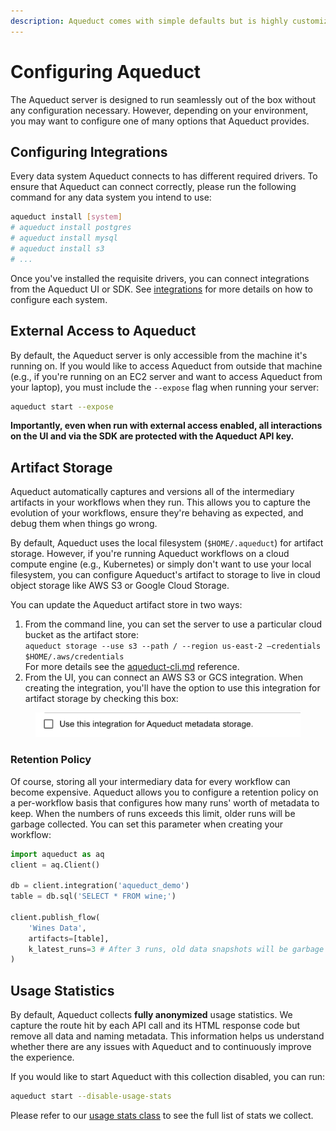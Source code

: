 ```yaml
---
description: Aqueduct comes with simple defaults but is highly customizable.
---
```


# Configuring Aqueduct

The Aqueduct server is designed to run seamlessly out of the box without any configuration necessary. However, depending on your environment, you may want to configure one of many options that Aqueduct provides.&#x20;

## Configuring Integrations

Every data system Aqueduct connects to has different required drivers. To ensure that Aqueduct can connect correctly, please run the following command for any data system you intend to use:

```bash
aqueduct install [system]
# aqueduct install postgres
# aqueduct install mysql
# aqueduct install s3
# ...
```

Once you've installed the requisite drivers, you can connect integrations from the Aqueduct UI or SDK. See [integrations](../integrations/ "mention") for more details on how to configure each system.

## External Access to Aqueduct

By default, the Aqueduct server is only accessible from the machine it's running on. If you would like to access Aqueduct from outside that machine (e.g., if you're running on an EC2 server and want to access Aqueduct from your laptop), you must include the `--expose` flag when running your server:

```bash
aqueduct start --expose
```

**Importantly, even when run with external access enabled, all interactions on the UI and via the SDK are protected with the Aqueduct API key.**

## Artifact Storage

Aqueduct automatically captures and versions all of the intermediary artifacts in your workflows when they run. This allows you to capture the evolution of your workflows, ensure they're behaving as expected, and debug them when things go wrong.

By default, Aqueduct uses the local filesystem (`$HOME/.aqueduct`) for artifact storage. However, if you're running Aqueduct workflows on a cloud compute engine (e.g., Kubernetes) or simply don't want to use your local filesystem, you can configure Aqueduct's artifact to storage to live in cloud object storage like AWS S3 or Google Cloud Storage.&#x20;

You can update the Aqueduct artifact store in two ways:&#x20;

1. From the command line, you can set the server to use a particular cloud bucket as the artifact store:\
   `aqueduct storage --use s3 --path / --region us-east-2 —credentials $HOME/.aws/credentials`\
   For more details see the [aqueduct-cli.md](../api-reference/aqueduct-cli.md "mention") reference.
2. From the UI, you can connect an AWS S3 or GCS integration. When creating the integration, you'll have the option to use this integration for artifact storage by checking this box:&#x20;

<figure><img src="../.gitbook/assets/image (7).png" alt=""><figcaption></figcaption></figure>

### Retention Policy

Of course, storing all your intermediary data for every workflow can become expensive. Aqueduct allows you to configure a retention policy on a per-workflow basis that configures how many runs' worth of metadata to keep. When the numbers of runs exceeds this limit, older runs will be garbage collected. You can set this parameter when creating your workflow:

```python
import aqueduct as aq
client = aq.Client()

db = client.integration('aqueduct_demo')
table = db.sql('SELECT * FROM wine;')

client.publish_flow(
    'Wines Data',
    artifacts=[table],
    k_latest_runs=3 # After 3 runs, old data snapshots will be garbage collected.
)
```

## Usage Statistics

By default, Aqueduct collects **fully anonymized** usage statistics. We capture the route hit by each API call and its HTML response code but remove all data and naming metadata. This information helps us understand whether there are any issues with Aqueduct and to continuously improve the experience.&#x20;

If you would like to start Aqueduct with this collection disabled, you can run:

```bash
aqueduct start --disable-usage-stats 
```

Please refer to our [usage stats class](https://github.com/aqueducthq/aqueduct/blob/main/src/golang/cmd/server/middleware/usage/models.go) to see the full list of stats we collect.
